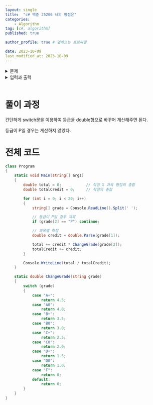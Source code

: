 ```yaml
---
layout: single
title:  "c# 백준 25206 너의 평점은"
categories: 
    - Algorithm
tag: [c#, algorithm]
published: true

author_profile: true # 옆에뜨는 프로파일

date: 2023-10-09
last_modified_at: 2023-10-09
---
```


<details>
<summary>문제</summary>
<div markdown="1"> 

인하대학교 컴퓨터공학과를 졸업하기 위해서는, 전공평점이 3.3 이상이거나 졸업고사를 통과해야 한다. 그런데 아뿔싸, 치훈이는 깜빡하고 졸업고사를 응시하지 않았다는 사실을 깨달았다!

치훈이의 전공평점을 계산해주는 프로그램을 작성해보자.

전공평점은 전공과목별 (학점 × 과목평점)의 합을 학점의 총합으로 나눈 값이다.

인하대학교 컴퓨터공학과의 등급에 따른 과목평점은 다음 표와 같다.

![image](https://github.com/novicehog/comments/assets/131991619/510b5100-0f00-4ae5-8e02-987184f6598f)

P/F 과목의 경우 등급이 P또는 F로 표시되는데, 등급이 P인 과목은 계산에서 제외해야 한다.

과연 치훈이는 무사히 졸업할 수 있을까?

<br>

</div>
</details>

<details>
<summary>입력과 출력</summary>
<div markdown="1">   

**입력**
***

20줄에 걸쳐 치훈이가 수강한 전공과목의 과목명, 학점, 등급이 공백으로 구분되어 주어진다.

**출력**
***

치훈이의 전공평점을 출력한다.

정답과의 절대오차 또는 상대오차가 
\(10^{-4}\) 이하이면 정답으로 인정한다.

</div>
</details>

<br>


# 풀이 과정

간단하게 switch문을 이용하여 등급을 double형으로 바꾸어 계산해주면 된다.

등급이 P일 경우는 계산하지 않았다.


# 전체 코드
```c#
class Program
{
    static void Main(string[] args)
    {
        double total = 0;           // 학점 X 과목 평점의 총합
        double totalCredit = 0;     // 학점의 총합

        for (int i = 0; i < 20; i++)
        {
            string[] grade = Console.ReadLine().Split(' ');

            // 등급이 P일 경우 제외
            if (grade[2] == "P") continue;

            // 과목별 학점
            double credit = double.Parse(grade[1]); 

            total += credit * ChangeGrade(grade[2]);
            totalCredit += credit;
        }

        Console.WriteLine(total / totalCredit);
    }

    static double ChangeGrade(string grade)
    {
        switch (grade)
        {
            case "A+":
                return 4.5;
            case "A0":
                return 4.0;
            case "B+":
                return 3.5;
            case "B0":
                return 3.0;
            case "C+":
                return 2.5;
            case "C0":
                return 2.0;
            case "D+":
                return 1.5;
            case "D0":
                return 1.0;
            case "F":
                return 0;
            default:
                return 0;
        }
    }
}
```
